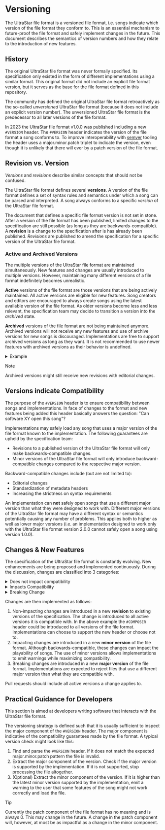 # Versioning

The UltraStar file format is a versioned file format, i.e. songs indicate which version of the file format they conform to.
This is an essential mechanism to future-proof the file format and safely implement changes in the future.
This document describes the semantics of version numbers and how they relate to the introduction of new features.

## History

The original UltraStar file format was never formally specified.
Its specification only existed in the form of different implementations using a similar format.
This original format did not include an explicit file format version, but it serves as the base for the file format defined in this repository.

The community has defined the original UltraStar file format retroactively as the so-called _unversioned_ UltraStar file format (because it does not include an explicit version number).
The unversioned UltraStar file format is the predecessor to all later versions of the file format.

In 2023 the UltraStar file format v1.0.0 was published including a new `#VERSION` header.
The `#VERSION` header indicates the version of the file format a song conforms to.
To improve interoperability with [semver](https://semver.org/lang/de/) tooling the header uses a major.minor.patch triplet to indicate the version, even though it is unlikely that there will ever by a patch version of the file format.

## Revision vs. Version

_Versions_ and _revisions_ describe similar concepts that should not be confused.

The UltraStar file format defines several **versions**.
A version of the file format defines a set of syntax rules and semantics under which a song can be parsed and interpreted.
A song always conforms to a specific _version_ of the UltraStar file format.

The document that defines a specific file format version is not set in stone.
After a version of the file format has been published, limited changes to the specification are still possible (as long as they are backwards-compatible).
A **revision** is a change to the specification after is has already been published.
_Revisions_ are published to amend the specification for a specific version of the UltraStar file format.

### Active and Archived Versions

The multiple versions of the UltraStar file format are maintained simultaneously.
New features and changes are usually introduced to multiple versions.
However, maintaining many different versions of a file format indefinitely becomes unrealistic.

**Active** versions of the file format are those versions that are being actively maintained.
All active versions are eligible for new features.
Song creators and editors are encouraged to always create songs using the latest available version of the file format.
As older versions become less and less relevant, the specification team may decide to transition a version into the _archived_ state.

**Archived** versions of the file format are not being maintained anymore.
Archived versions will not receive any new features and use of archive versions for new songs is discouraged.
Implementations are free to support archived versions as long as they want.
It is not recommended to use newer features with archived versions as their behavior is undefined.

<details>
<summary>Example</summary>

The unversioned UltraStar file format is archived.
Version 1.0.0 of the UltraStar file format introduces the `#PROVIDEDBY` header.
Using the `#PROVIDEDBY` with the unversioned file format is not recommended.
The behavior of the header in the unversioned file format is unsepcified.
Some implementations might respect the header, some might ignore it.

</details>

> [!NOTE]
>
> Archived versions might still receive new revisions with editorial changes.

## Versions indicate Compatibility

The purpose of the `#VERSION` header is to ensure compatibility between songs and implementations.
In face of changes to the format and new features being added this header basically answers the question: "Can software XY open this song"?

Implementations may safely load any song that uses a major version of the file format known to the implementation.
The following guarantees are upheld by the specification team:
- Revisions to a published version of the UltraStar file format will only make backwards-compatible changes.
- Minor versions of the UltraStar file format will only introduce backward-compatible changes compared to the respective major version.

Backward-compatible changes include (but are not limited to):
- Editorial changes
- Standardization of metadata headers
- Increasing the strictness on syntax requirements

An implementation can **not** safely open songs that use a different major version than what they were designed to work with.
Different major versions of the UltraStar file format may have a different syntax or semantics potentially causing any number of problems.
This applies both to higher as well as lower major versions (i.e. an implementation designed to work only with the UltraStar file format version 2.0.0 cannot safely open a song using version 1.0.0).

## Changes & New Features

The specification of the UltraStar file format is constantly evolving.
New enhancements are being proposed and implemented continuously.
During the discussion, changes are classified into 3 categories:

<details>
<summary>Does not impact compatibility</summary>
This type of change adds functionality without impacting existing implementations.

**Example**: Adding a new metadata header (let's say `#COMPOSER`).
A song that uses this header can be opened in a game that does not support the header without experiencing any degradation.
The song works as intended and the header can be safely ignored.
</details>

<details>
<summary>Impacts Compatibility</summary>
This type of change adds functionality that can lead to a degraded experience in older implementations that do not have support for it.

**Example**: Adding a new note type (let's say a vibrato note).
A song that uses this note type can be opened in a game that does not support it and can be sung, but the vibrato notes will not work.
They will be either missing or will be replaced by Freestyle notes.
The song can still be sung, but players will experience some restrictions when newer features are used.
</details>

<details>
<summary>Breaking Change</summary>
This type of change adds functionality that is not backwards compatible.

**Example**: Changing the syntax or semantics of a required header (e.g. removing the implicit quadrupling of the `#BPM` header).
A song that uses the new syntax/semantics cannot be used in a game that does not have support for it.
The song would be completely broken on the old game (in this example because everything would be 4 times as fast).
</details>

Changes are then implemented as follows:

1. Non-impacting changes are introduced in a new **revision** to existing versions of the specification.
   The change is introduced to all active versions it is compatible with.
   In the above example the `#COMPOSER` header could be introduced to all versions of the file format.
   Implementations can choose to support the new header or choose not to.
2. Impacting changes are introduced in a new **minor version** of the file format.
   Although backwards-compatible, these changes can impact the playability of songs.
   The use of minor versions allows implementations to emit warnings while maximizing compatibility.
3. Breaking changes are introduced in a new **major version** of the file format.
   Implementations are expected to reject files that use a different major version than what they are compatible with.

Pull requests should include all active versions a change applies to.

## Practical Guidance for Developers

This section is aimed at developers writing software that interacts with the UltraStar file format.

The versioning strategy is defined such that it is usually sufficient to inspect the major component of the `#VERSION` header.
The major component is indicative of the compatibility guarantees made by the file format.
A typical version check might look like this:

1. Find and parse the `#VERSION` header.
   If it does not match the expected major.minor.patch pattern the file is invalid.
2. Extract the major component of the version.
   Check if the major version is supported by the implementation.
   If it is not supported, stop processing the file altogether.
3. (Optional) Extract the minor component of the version.
   If it is higher than the latest minor version supported by the implementation, emit a warning to the user that some features of the song might not work correctly and load the file.

> [!TIP]
>
> Currently the patch component of the file format has no meaning and is always 0.
> This may change in the future.
> A change in the patch component will, however, at most be as impactful as a change in the minor component.
